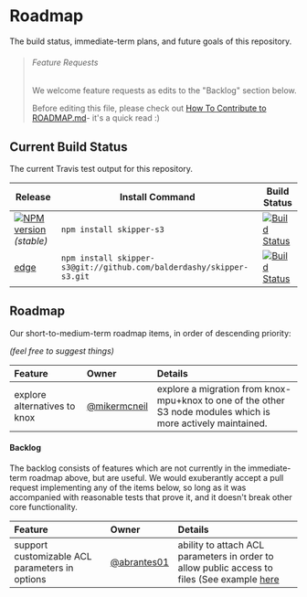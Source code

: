 # Roadmap

The build status, immediate-term plans, and future goals of this repository.

> ###### Feature Requests
>
> We welcome feature requests as edits to the "Backlog" section below.
>
> Before editing this file, please check out [How To Contribute to ROADMAP.md](https://gist.github.com/mikermcneil/bdad2108f3d9a9a5c5ed)- it's a quick read :)


## Current Build Status

The current Travis test output for this repository.

| Release                                                                                                                 | Install Command                                                | Build Status
|------------------------------------------------------------------------------------------------------------------------ | -------------------------------------------------------------- | -----------------
| [![NPM version](https://badge.fury.io/js/skipper-s3.png)](https://github.com/balderdashy/skipper-s3/tree/stable) _(stable)_  | `npm install skipper-s3`                                          | [![Build Status](https://travis-ci.org/balderdashy/skipper-s3.png?branch=stable)](https://travis-ci.org/balderdashy/skipper-s3) |
| [edge](https://github.com/balderdashy/skipper-s3/tree/master)                                                              | `npm install skipper-s3@git://github.com/balderdashy/skipper-s3.git` | [![Build Status](https://travis-ci.org/balderdashy/skipper-s3.png?branch=master)](https://travis-ci.org/balderdashy/skipper-s3) |


## Roadmap

Our short-to-medium-term roadmap items, in order of descending priority:

_(feel free to suggest things)_

 Feature                                                  | Owner                                                                            | Details
 :------------------------------------------------------- | :------------------------------------------------------------------------------- | :------
 explore alternatives to knox                | [@mikermcneil](https://github.com/mikermcneil)                                   | explore a migration from knox-mpu+knox to one of the other S3 node modules which is more actively maintained.


#### Backlog

The backlog consists of features which are not currently in the immediate-term roadmap above, but are useful.  We would exuberantly accept a pull request implementing any of the items below, so long as it was accompanied with reasonable tests that prove it, and it doesn't break other core functionality.

 Feature                                         | Owner                                                                            | Details
 :---------------------------------------------- | :------------------------------------------------------------------------------- | :------
 support customizable ACL parameters in options  | [@abrantes01](https://github.com/abrantes01) | ability to attach ACL parameters in order to allow public access to files (See example [here](https://github.com/balderdashy/skipper-s3/issues/1)


